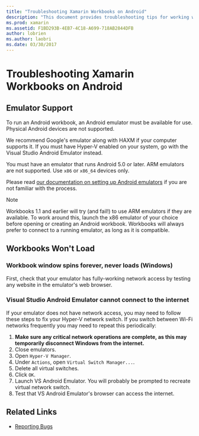 ```yaml
---
title: "Troubleshooting Xamarin Workbooks on Android"
description: "This document provides troubleshooting tips for working with Xamarin Workbooks on Android. It discusses emulator support, workbooks that won't load, and other topics."
ms.prod: xamarin
ms.assetid: F1BD293B-4EB7-4C18-A699-718AB2844DFB
author: lobrien
ms.author: laobri
ms.date: 03/30/2017
---
```


# Troubleshooting Xamarin Workbooks on Android

## Emulator Support

To run an Android workbook, an Android emulator must be available for
use. Physical Android devices are not supported.

We recommend Google's emulator along with HAXM if your computer supports it.
If you must have Hyper-V enabled on your system, go with the Visual Studio
Android Emulator instead.

You must have an emulator that runs Android 5.0 or later. ARM emulators are
not supported. Use `x86` or `x86_64` devices only.

Please read [our documentation on setting up Android emulators][android-emu]
if you are not familiar with the process.

> [!NOTE]
> Workbooks 1.1 and earlier will try (and fail!) to use ARM emulators
> if they are available. To work around this, launch the x86 emulator of your
> choice before opening or creating an Android workbook. Workbooks will always
> prefer to connect to a running emulator, as long as it is compatible.

## Workbooks Won't Load

### Workbook window spins forever, never loads (Windows)

First, check that your emulator has fully-working network access by testing any
website in the emulator's web browser.

### Visual Studio Android Emulator cannot connect to the internet

If your emulator does not have network access, you may need to follow these
steps to fix your Hyper-V network switch. If you switch between Wi-Fi networks
frequently you may need to repeat this periodically:

1. **Make sure any critical network operations are complete, as this may
   temporarily disconnect Windows from the internet.**
1. Close emulators.
1. Open `Hyper-V Manager`.
1. Under `Actions`, open `Virtual Switch Manager...`.
1. Delete all virtual switches.
1. Click `OK`.
1. Launch VS Android Emulator. You will probably be prompted to recreate
   virtual network switch.
1. Test that VS Android Emulator's browser can access the internet.

[android-emu]: ~/android/deploy-test/debugging/debug-on-emulator.md

## Related Links

- [Reporting Bugs](~/tools/workbooks/install.md#reporting-bugs)
